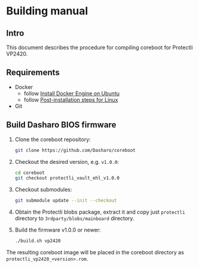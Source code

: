 # Building manual

## Intro

This document describes the procedure for compiling coreboot for Protectli
VP2420.

## Requirements

- Docker
    + follow [Install Docker Engine on Ubuntu](https://docs.docker.com/engine/install/ubuntu/)
    + follow [Post-installation steps for Linux](https://docs.docker.com/engine/install/linux-postinstall/)
- Git

## Build Dasharo BIOS firmware

1. Clone the coreboot repository:

    ```bash
    git clone https://github.com/Dasharo/coreboot
    ```

1. Checkout the desired version, e.g. `v1.0.0`:

    ```bash
    cd coreboot
    git checkout protectli_vault_ehl_v1.0.0
    ```

1. Checkout submodules:

    ```bash
    git submodule update --init --checkout
    ```

1. Obtain the Protectli blobs package, extract it and copy just `protectli`
   directory to `3rdparty/blobs/mainboard` directory.

1. Build the firmware v1.0.0 or newer:

    ```bash
    ./build.sh vp2420
    ```

The resulting coreboot image will be placed in the coreboot directory as
`protectli_vp2420_<version>.rom`.

